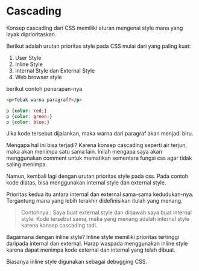 # Cascading

Konsep cascading dari CSS memiliki aturan mengenai style mana yang layak diprioritaskan.

Berikut adalah urutan prioritas style pada CSS mulai dari yang paling kuat:

1. User Style
2. Inline Style
3. Internal Style dan External Style
4. Web browser style


berikut contoh penerapan-nya

```html
<p>Tebak warna paragraf?</p>
```

```css
p {color: red;}
p {color: green;}
p {color: blue;}
```

Jika kode tersebut dijalankan, maka warna dari paragraf akan menjadi biru. 

Mengapa hal ini bisa terjadi? Karena konsep cascading seperti air terjun, maka akan menimpa satu sama lain. Inilah mengapa saya akan menggunakan comment untuk mematikan sementara fungsi css agar tidak saling menimpa.

Namun, kembali lagi dengan urutan prioritas style pada css. Pada contoh kode diatas, bisa menggunakan internal style dan external style.

Prioritas kedua itu antara internal dan external sama-sama kedudukan-nya. Tergantung mana yang lebih terakhir didefinisikan itulah yang menang.

> Contohnya : Saya buat external style dan dibawah saya buat internal style. Kode tersebut sama, maka yang menang adalah internal style karena konsep cascading tadi.

Bagaimana dengan inline style? Inline style memiliki prioritas tertinggi daripada internal dan external. Harap waspada menggunakan inline style karena dapat menimpa kode external dan internal yang telah dibuat.

Biasanya inline style digunakan sebagai debugging CSS.